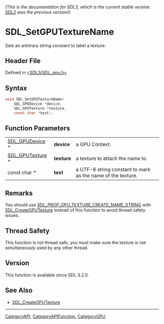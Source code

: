 ###### (This is the documentation for SDL3, which is the current stable version. [SDL2](https://wiki.libsdl.org/SDL2/) was the previous version!)
# SDL_SetGPUTextureName

Sets an arbitrary string constant to label a texture.

## Header File

Defined in [<SDL3/SDL_gpu.h>](https://github.com/libsdl-org/SDL/blob/main/include/SDL3/SDL_gpu.h)

## Syntax

```c
void SDL_SetGPUTextureName(
    SDL_GPUDevice *device,
    SDL_GPUTexture *texture,
    const char *text);
```

## Function Parameters

|                                    |             |                                                             |
| ---------------------------------- | ----------- | ----------------------------------------------------------- |
| [SDL_GPUDevice](SDL_GPUDevice) *   | **device**  | a GPU Context.                                              |
| [SDL_GPUTexture](SDL_GPUTexture) * | **texture** | a texture to attach the name to.                            |
| const char *                       | **text**    | a UTF-8 string constant to mark as the name of the texture. |

## Remarks

You should use
[SDL_PROP_GPU_TEXTURE_CREATE_NAME_STRING](SDL_PROP_GPU_TEXTURE_CREATE_NAME_STRING)
with [SDL_CreateGPUTexture](SDL_CreateGPUTexture) instead of this function
to avoid thread safety issues.

## Thread Safety

This function is not thread safe, you must make sure the texture is not
simultaneously used by any other thread.

## Version

This function is available since SDL 3.2.0.

## See Also

- [SDL_CreateGPUTexture](SDL_CreateGPUTexture)

----
[CategoryAPI](CategoryAPI), [CategoryAPIFunction](CategoryAPIFunction), [CategoryGPU](CategoryGPU)

